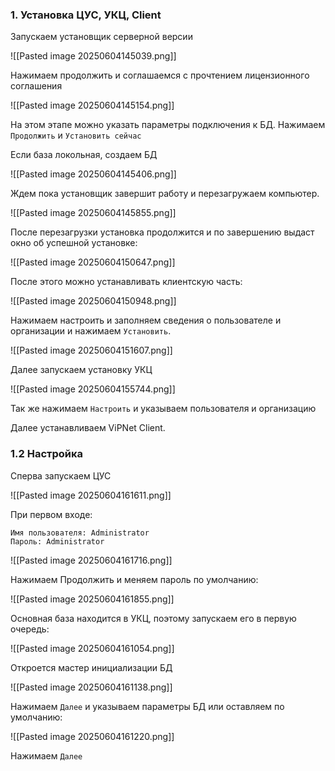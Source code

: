 
### 1. Установка ЦУС, УКЦ, Client

Запускаем установщик серверной версии

![[Pasted image 20250604145039.png]]

Нажимаем продолжить и соглашаемся с прочтением лицензионного соглашения

![[Pasted image 20250604145154.png]]

На этом этапе можно указать параметры подключения к БД. Нажимаем `Продолжить` и `Установить сейчас` 

Если база локольная, создаем БД

![[Pasted image 20250604145406.png]]

Ждем пока установщик завершит работу и перезагружаем компьютер.

![[Pasted image 20250604145855.png]]

После перезагрузки установка продолжится и по завершению выдаст окно об успешной установке:

![[Pasted image 20250604150647.png]]

После этого можно устанавливать клиентскую часть:

![[Pasted image 20250604150948.png]]

Нажимаем настроить и заполняем сведения о пользователе и организации и нажимаем `Установить`.

![[Pasted image 20250604151607.png]]

Далее запускаем установку УКЦ

![[Pasted image 20250604155744.png]]

Так же нажимаем `Настроить` и указываем пользователя и организацию

Далее устанавливаем ViPNet Client.

### 1.2 Настройка

Сперва запускаем ЦУС

![[Pasted image 20250604161611.png]]

При первом входе:

```
Имя пользователя: Administrator
Пароль: Administrator
```

![[Pasted image 20250604161716.png]]

Нажимаем Продолжить и меняем пароль по умолчанию:

![[Pasted image 20250604161855.png]]







Основная база находится в УКЦ, поэтому запускаем его в первую очередь:

![[Pasted image 20250604161054.png]]

Откроется мастер инициализации БД

![[Pasted image 20250604161138.png]]

Нажимаем `Далее` и указываем параметры БД или оставляем по умолчанию:

![[Pasted image 20250604161220.png]]

Нажимаем `Далее`


















